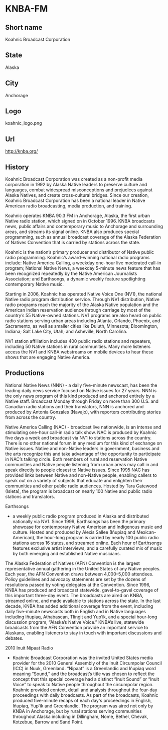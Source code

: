 # KNBA-FM

## Short name

Koahnic Broadcast Corporation

## State

Alaska

## City

Anchorage

## Logo

koahnic_logo.png

## Url

http://knba.org/

## History

Koahnic Broadcast Corporation was created as a non-profit media corporation
in 1992 by Alaska Native leaders to preserve culture and languages, combat widespread
misconceptions and prejudices against Alaska Natives, and create cross-cultural
bridges. Since our creation, Koahnic Broadcast Corporation has been a national
leader in Native American radio broadcasting, media production, and training.


Koahnic operates KNBA 90.3 FM in Anchorage, Alaska, the first urban Native radio
station, which signed on in October 1996. KNBA broadcasts news, public affairs
and contemporary music to Anchorage and surrounding areas, and streams its signal
online. KNBA also produces special programming, such as annual broadcast coverage
of the Alaska Federation of Natives Convention that is carried by stations across
the state.

Koahnic is the nation’s primary producer and distributor of Native
public radio programming. Koahnic’s award-winning national radio programs include:
Native America Calling, a weekday one-hour live moderated call-in program; National
Native News, a weekday 5-minute news feature that has been recognized repeatedly
by the Native American Journalists Association; and Earthsongs, a dynamic weekly
feature spotlighting contemporary Native music. 

Starting in 2006, Koahnic has
operated Native Voice One (NV1), the national Native radio program distribution
service. Through NV1 distribution, Native radio programs reach the majority of
the Alaska Native population and the American Indian reservation audience through
carriage by most of the country’s 55 Native-owned stations. NV1 programs are also
heard on public radio stations serving urban areas including Atlanta, Orlando,
Phoenix, and Sacramento, as well as smaller cities like Duluth, Minnesota; Bloomington,
Indiana; Salt Lake City, Utah; and Asheville, North Carolina. 

NV1 station affiliation
includes 400 public radio stations and repeaters, including 50 Native stations
in rural communities. Many more listeners access the NV1 and KNBA webstreams on
mobile devices to hear these shows that are engaging Native America.


## Productions

National Native News (NNN) - a daily five-minute newscast, has
been the leading daily news service focused on Native issues for 27 years. NNN
is the only news program of this kind produced and anchored entirely by a Native
staff.  Broadcast Monday through Friday on more than 300 U.S. and Canadian radio
stations and their translators, NNN is anchored and produced by Antonia Gonzales
(Navajo), with reporters contributing stories from across the country.

Native
America Calling (NAC) - broadcast live nationwide, is an intense and stimulating
one-hour call-in radio talk show. NAC is produced by Koahnic five days a week
and broadcast via NV1 to stations across the country. There is no other national
forum in any medium for this kind of exchange on Native issues. Native and non-Native
leaders in government, business and the arts recognize this and take advantage
of the opportunity to participate in NAC’s talking circle. Both members of rural
and reservation Native communities and Native people listening from urban areas
may call in and speak directly to people closest to Native issues. Since 1995
NAC has provided links between Native and non-Native people, enabling callers
to speak out on a variety of subjects that educate and enlighten their communities
and other public radio audiences. Hosted by Tara Gatewood (Isleta), the program
is broadcast on nearly 100 Native and public radio stations and translators.

Earthsongs
- a weekly public radio program produced in Alaska and distributed nationally
via NV1. Since 1999, Earthsongs has been the primary showcase for contemporary
Native American and Indigenous music and culture. Hosted and produced by Alexis
Sallee (Iñupiaq and Mexican-American), the hour-long program is carried by nearly
100 public radio stations across 16 states, and streamed online. Each hour of
Earthsongs features exclusive artist interviews, and a carefully curated mix of
music by both emerging and established Native musicians.  

The Alaska Federation
of Natives (AFN) Convention is the largest representative annual gathering in
the United States of any Native peoples. Each year, the AFN Convention draws between
4,000–5,000 attendees. Policy guidelines and advocacy statements are set by the
dozens of resolutions passed by voting delegates at the Convention. Since 1996,
KNBA has produced and broadcast statewide, gavel-to-gavel coverage of this important
three-day event. The broadcasts are aired on KNBA, streamed online, and made available
to stations across the state. In the last decade, KNBA has added additional coverage
from the event, including daily five-minute newscasts both in English and in Native
languages including Iñupiaq, Athabascan, Tlingit and Yup’ik, and a special hour-long
discussion program, “Alaska’s Native Voice.” KNBA’s live, statewide broadcasts
from the AFN Convention provide an important service to Alaskans, enabling listeners
to stay in touch with important discussions and debates. 

2010 Inuit Nipaat Radio
- Koahnic Broadcast Corporation was the invited United States media provider for
the 2010 General Assembly of the Inuit Circumpolar Council (ICC) in Nuuk, Greenland.
“Nipaat” is a Greenlandic and Iñupiaq word meaning “Sound,” and the broadcast’s
title was chosen to reflect the concept that this special coverage had a distinct
“Inuit Sound” or “Inuit Voice” to speak to Native people throughout the circumpolar
region. Koahnic provided context, detail and analysis throughout the four-day
proceedings with daily broadcasts. As part of the broadcasts, Koahnic produced
five-minute recaps of each day's proceedings in English, Iñupiaq, Yup'ik and Greenlandic.
The program was aired not only by KNBA in Anchorage, but by rural stations serving
communities throughout Alaska including in Dillingham, Nome, Bethel, Chevak, Kotzebue,
Barrow and Sand Point.

